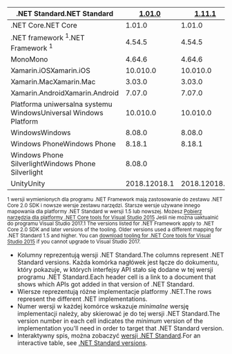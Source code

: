 | <span data-ttu-id="81c30-101">.NET Standard</span><span class="sxs-lookup"><span data-stu-id="81c30-101">.NET Standard</span></span>              | <span data-ttu-id="81c30-102">[1.0]</span><span class="sxs-lookup"><span data-stu-id="81c30-102">[1.0]</span></span>  | <span data-ttu-id="81c30-103">[1.1]</span><span class="sxs-lookup"><span data-stu-id="81c30-103">[1.1]</span></span>  | <span data-ttu-id="81c30-104">[1.2]</span><span class="sxs-lookup"><span data-stu-id="81c30-104">[1.2]</span></span> | <span data-ttu-id="81c30-105">[1.3]</span><span class="sxs-lookup"><span data-stu-id="81c30-105">[1.3]</span></span> | <span data-ttu-id="81c30-106">[1.4]</span><span class="sxs-lookup"><span data-stu-id="81c30-106">[1.4]</span></span> | <span data-ttu-id="81c30-107">[w wersji 1.5]</span><span class="sxs-lookup"><span data-stu-id="81c30-107">[1.5]</span></span>      | <span data-ttu-id="81c30-108">[w wersji 1.6]</span><span class="sxs-lookup"><span data-stu-id="81c30-108">[1.6]</span></span>      | <span data-ttu-id="81c30-109">[2.0]</span><span class="sxs-lookup"><span data-stu-id="81c30-109">[2.0]</span></span>      |
|----------------------------|--------|--------|-------|-------|-------|------------|------------|------------|
| <span data-ttu-id="81c30-110">.NET Core</span><span class="sxs-lookup"><span data-stu-id="81c30-110">.NET Core</span></span>                  | <span data-ttu-id="81c30-111">1.0</span><span class="sxs-lookup"><span data-stu-id="81c30-111">1.0</span></span>    | <span data-ttu-id="81c30-112">1.0</span><span class="sxs-lookup"><span data-stu-id="81c30-112">1.0</span></span>    | <span data-ttu-id="81c30-113">1.0</span><span class="sxs-lookup"><span data-stu-id="81c30-113">1.0</span></span>   | <span data-ttu-id="81c30-114">1.0</span><span class="sxs-lookup"><span data-stu-id="81c30-114">1.0</span></span>   | <span data-ttu-id="81c30-115">1.0</span><span class="sxs-lookup"><span data-stu-id="81c30-115">1.0</span></span>   | <span data-ttu-id="81c30-116">1.0</span><span class="sxs-lookup"><span data-stu-id="81c30-116">1.0</span></span>        | <span data-ttu-id="81c30-117">1.0</span><span class="sxs-lookup"><span data-stu-id="81c30-117">1.0</span></span>        | <span data-ttu-id="81c30-118">2.0</span><span class="sxs-lookup"><span data-stu-id="81c30-118">2.0</span></span>        |
| <span data-ttu-id="81c30-119">.NET framework <sup>1</sup></span><span class="sxs-lookup"><span data-stu-id="81c30-119">.NET Framework <sup>1</sup></span></span>| <span data-ttu-id="81c30-120">4.5</span><span class="sxs-lookup"><span data-stu-id="81c30-120">4.5</span></span>    | <span data-ttu-id="81c30-121">4.5</span><span class="sxs-lookup"><span data-stu-id="81c30-121">4.5</span></span>    | <span data-ttu-id="81c30-122">4.5.1</span><span class="sxs-lookup"><span data-stu-id="81c30-122">4.5.1</span></span> | <span data-ttu-id="81c30-123">4.6</span><span class="sxs-lookup"><span data-stu-id="81c30-123">4.6</span></span>   | <span data-ttu-id="81c30-124">4.6.1</span><span class="sxs-lookup"><span data-stu-id="81c30-124">4.6.1</span></span> | <span data-ttu-id="81c30-125">4.6.1</span><span class="sxs-lookup"><span data-stu-id="81c30-125">4.6.1</span></span>      | <span data-ttu-id="81c30-126">4.6.1</span><span class="sxs-lookup"><span data-stu-id="81c30-126">4.6.1</span></span>      | <span data-ttu-id="81c30-127">4.6.1</span><span class="sxs-lookup"><span data-stu-id="81c30-127">4.6.1</span></span>      |
| <span data-ttu-id="81c30-128">Mono</span><span class="sxs-lookup"><span data-stu-id="81c30-128">Mono</span></span>                       | <span data-ttu-id="81c30-129">4.6</span><span class="sxs-lookup"><span data-stu-id="81c30-129">4.6</span></span>    | <span data-ttu-id="81c30-130">4.6</span><span class="sxs-lookup"><span data-stu-id="81c30-130">4.6</span></span>    | <span data-ttu-id="81c30-131">4.6</span><span class="sxs-lookup"><span data-stu-id="81c30-131">4.6</span></span>   | <span data-ttu-id="81c30-132">4.6</span><span class="sxs-lookup"><span data-stu-id="81c30-132">4.6</span></span>   | <span data-ttu-id="81c30-133">4.6</span><span class="sxs-lookup"><span data-stu-id="81c30-133">4.6</span></span>   | <span data-ttu-id="81c30-134">4.6</span><span class="sxs-lookup"><span data-stu-id="81c30-134">4.6</span></span>        | <span data-ttu-id="81c30-135">4.6</span><span class="sxs-lookup"><span data-stu-id="81c30-135">4.6</span></span>        | <span data-ttu-id="81c30-136">5.4</span><span class="sxs-lookup"><span data-stu-id="81c30-136">5.4</span></span>        |
| <span data-ttu-id="81c30-137">Xamarin.iOS</span><span class="sxs-lookup"><span data-stu-id="81c30-137">Xamarin.iOS</span></span>                | <span data-ttu-id="81c30-138">10.0</span><span class="sxs-lookup"><span data-stu-id="81c30-138">10.0</span></span>   | <span data-ttu-id="81c30-139">10.0</span><span class="sxs-lookup"><span data-stu-id="81c30-139">10.0</span></span>   | <span data-ttu-id="81c30-140">10.0</span><span class="sxs-lookup"><span data-stu-id="81c30-140">10.0</span></span>  | <span data-ttu-id="81c30-141">10.0</span><span class="sxs-lookup"><span data-stu-id="81c30-141">10.0</span></span>  | <span data-ttu-id="81c30-142">10.0</span><span class="sxs-lookup"><span data-stu-id="81c30-142">10.0</span></span>  | <span data-ttu-id="81c30-143">10.0</span><span class="sxs-lookup"><span data-stu-id="81c30-143">10.0</span></span>       | <span data-ttu-id="81c30-144">10.0</span><span class="sxs-lookup"><span data-stu-id="81c30-144">10.0</span></span>       | <span data-ttu-id="81c30-145">10.14</span><span class="sxs-lookup"><span data-stu-id="81c30-145">10.14</span></span>      |
| <span data-ttu-id="81c30-146">Xamarin.Mac</span><span class="sxs-lookup"><span data-stu-id="81c30-146">Xamarin.Mac</span></span>                | <span data-ttu-id="81c30-147">3.0</span><span class="sxs-lookup"><span data-stu-id="81c30-147">3.0</span></span>    | <span data-ttu-id="81c30-148">3.0</span><span class="sxs-lookup"><span data-stu-id="81c30-148">3.0</span></span>    | <span data-ttu-id="81c30-149">3.0</span><span class="sxs-lookup"><span data-stu-id="81c30-149">3.0</span></span>   | <span data-ttu-id="81c30-150">3.0</span><span class="sxs-lookup"><span data-stu-id="81c30-150">3.0</span></span>   | <span data-ttu-id="81c30-151">3.0</span><span class="sxs-lookup"><span data-stu-id="81c30-151">3.0</span></span>   | <span data-ttu-id="81c30-152">3.0</span><span class="sxs-lookup"><span data-stu-id="81c30-152">3.0</span></span>        | <span data-ttu-id="81c30-153">3.0</span><span class="sxs-lookup"><span data-stu-id="81c30-153">3.0</span></span>        | <span data-ttu-id="81c30-154">3.8</span><span class="sxs-lookup"><span data-stu-id="81c30-154">3.8</span></span>        |
| <span data-ttu-id="81c30-155">Xamarin.Android</span><span class="sxs-lookup"><span data-stu-id="81c30-155">Xamarin.Android</span></span>            | <span data-ttu-id="81c30-156">7.0</span><span class="sxs-lookup"><span data-stu-id="81c30-156">7.0</span></span>    | <span data-ttu-id="81c30-157">7.0</span><span class="sxs-lookup"><span data-stu-id="81c30-157">7.0</span></span>    | <span data-ttu-id="81c30-158">7.0</span><span class="sxs-lookup"><span data-stu-id="81c30-158">7.0</span></span>   | <span data-ttu-id="81c30-159">7.0</span><span class="sxs-lookup"><span data-stu-id="81c30-159">7.0</span></span>   | <span data-ttu-id="81c30-160">7.0</span><span class="sxs-lookup"><span data-stu-id="81c30-160">7.0</span></span>   | <span data-ttu-id="81c30-161">7.0</span><span class="sxs-lookup"><span data-stu-id="81c30-161">7.0</span></span>        | <span data-ttu-id="81c30-162">7.0</span><span class="sxs-lookup"><span data-stu-id="81c30-162">7.0</span></span>        | <span data-ttu-id="81c30-163">8.0</span><span class="sxs-lookup"><span data-stu-id="81c30-163">8.0</span></span>        |
| <span data-ttu-id="81c30-164">Platforma uniwersalna systemu Windows</span><span class="sxs-lookup"><span data-stu-id="81c30-164">Universal Windows Platform</span></span> | <span data-ttu-id="81c30-165">10.0</span><span class="sxs-lookup"><span data-stu-id="81c30-165">10.0</span></span>   | <span data-ttu-id="81c30-166">10.0</span><span class="sxs-lookup"><span data-stu-id="81c30-166">10.0</span></span>   | <span data-ttu-id="81c30-167">10.0</span><span class="sxs-lookup"><span data-stu-id="81c30-167">10.0</span></span>  | <span data-ttu-id="81c30-168">10.0</span><span class="sxs-lookup"><span data-stu-id="81c30-168">10.0</span></span>  | <span data-ttu-id="81c30-169">10.0</span><span class="sxs-lookup"><span data-stu-id="81c30-169">10.0</span></span>  | <span data-ttu-id="81c30-170">10.0.16299</span><span class="sxs-lookup"><span data-stu-id="81c30-170">10.0.16299</span></span> | <span data-ttu-id="81c30-171">10.0.16299</span><span class="sxs-lookup"><span data-stu-id="81c30-171">10.0.16299</span></span> | <span data-ttu-id="81c30-172">10.0.16299</span><span class="sxs-lookup"><span data-stu-id="81c30-172">10.0.16299</span></span> |
| <span data-ttu-id="81c30-173">Windows</span><span class="sxs-lookup"><span data-stu-id="81c30-173">Windows</span></span>                    | <span data-ttu-id="81c30-174">8.0</span><span class="sxs-lookup"><span data-stu-id="81c30-174">8.0</span></span>    | <span data-ttu-id="81c30-175">8.0</span><span class="sxs-lookup"><span data-stu-id="81c30-175">8.0</span></span>    | <span data-ttu-id="81c30-176">8.1</span><span class="sxs-lookup"><span data-stu-id="81c30-176">8.1</span></span>   |       |       |            |            |            |
| <span data-ttu-id="81c30-177">Windows Phone</span><span class="sxs-lookup"><span data-stu-id="81c30-177">Windows Phone</span></span>              | <span data-ttu-id="81c30-178">8.1</span><span class="sxs-lookup"><span data-stu-id="81c30-178">8.1</span></span>    | <span data-ttu-id="81c30-179">8.1</span><span class="sxs-lookup"><span data-stu-id="81c30-179">8.1</span></span>    | <span data-ttu-id="81c30-180">8.1</span><span class="sxs-lookup"><span data-stu-id="81c30-180">8.1</span></span>   |       |       |            |            |            |
| <span data-ttu-id="81c30-181">Windows Phone Silverlight</span><span class="sxs-lookup"><span data-stu-id="81c30-181">Windows Phone Silverlight</span></span>  | <span data-ttu-id="81c30-182">8.0</span><span class="sxs-lookup"><span data-stu-id="81c30-182">8.0</span></span>    |        |       |       |       |            |            |            |
| <span data-ttu-id="81c30-183">Unity</span><span class="sxs-lookup"><span data-stu-id="81c30-183">Unity</span></span>                      | <span data-ttu-id="81c30-184">2018.1</span><span class="sxs-lookup"><span data-stu-id="81c30-184">2018.1</span></span> | <span data-ttu-id="81c30-185">2018.1</span><span class="sxs-lookup"><span data-stu-id="81c30-185">2018.1</span></span> | <span data-ttu-id="81c30-186">2018.1</span><span class="sxs-lookup"><span data-stu-id="81c30-186">2018.1</span></span>| <span data-ttu-id="81c30-187">2018.1</span><span class="sxs-lookup"><span data-stu-id="81c30-187">2018.1</span></span>| <span data-ttu-id="81c30-188">2018.1</span><span class="sxs-lookup"><span data-stu-id="81c30-188">2018.1</span></span>| <span data-ttu-id="81c30-189">2018.1</span><span class="sxs-lookup"><span data-stu-id="81c30-189">2018.1</span></span>     |  <span data-ttu-id="81c30-190">2018.1</span><span class="sxs-lookup"><span data-stu-id="81c30-190">2018.1</span></span>    | <span data-ttu-id="81c30-191">2018.1</span><span class="sxs-lookup"><span data-stu-id="81c30-191">2018.1</span></span>     |

<span data-ttu-id="81c30-192"><sup>1 wersji wymienionych dla programu .NET Framework mają zastosowanie do zestawu .NET Core 2.0 SDK i nowsze wersje zestawu narzędzi. Starsze wersje używane innego mapowania dla platformy .NET Standard w wersji 1.5 lub nowszej. Możesz [Pobierz narzędzia dla platformy .NET Core tools for Visual Studio 2015](https://github.com/dotnet/core/blob/master/release-notes/download-archive.md) Jeśli nie można uaktualnić do programu Visual Studio 2017.</sup></span><span class="sxs-lookup"><span data-stu-id="81c30-192"><sup>1 The versions listed for .NET Framework apply to .NET Core 2.0 SDK and later versions of the tooling. Older versions used a different mapping for .NET Standard 1.5 and higher. You can [download tooling for .NET Core tools for Visual Studio 2015](https://github.com/dotnet/core/blob/master/release-notes/download-archive.md) if you cannot upgrade to Visual Studio 2017.</sup></span></span>

- <span data-ttu-id="81c30-193">Kolumny reprezentują wersji .NET Standard.</span><span class="sxs-lookup"><span data-stu-id="81c30-193">The columns represent .NET Standard versions.</span></span> <span data-ttu-id="81c30-194">Każda komórka nagłówek jest łącze do dokumentu, który pokazuje, w których interfejsy API stało się dodane w tej wersji programu .NET Standard.</span><span class="sxs-lookup"><span data-stu-id="81c30-194">Each header cell is a link to a document that shows which APIs got added in that version of .NET Standard.</span></span>
- <span data-ttu-id="81c30-195">Wiersze reprezentują różne implementacje platformy .NET.</span><span class="sxs-lookup"><span data-stu-id="81c30-195">The rows represent the different .NET implementations.</span></span>
- <span data-ttu-id="81c30-196">Numer wersji w każdej komórce wskazuje *minimalne* wersję implementacji należy, aby skierować je do tej wersji .NET Standard.</span><span class="sxs-lookup"><span data-stu-id="81c30-196">The version number in each cell indicates the *minimum* version of the implementation you'll need in order to target that .NET Standard version.</span></span>
- <span data-ttu-id="81c30-197">Interaktywny spis, można zobaczyć [wersji .NET Standard](https://immo.landwerth.net/netstandard-versions/#).</span><span class="sxs-lookup"><span data-stu-id="81c30-197">For an interactive table, see [.NET Standard versions](https://immo.landwerth.net/netstandard-versions/#).</span></span>

[1.0]: https://github.com/dotnet/standard/blob/master/docs/versions/netstandard1.0.md
[1.1]: https://github.com/dotnet/standard/blob/master/docs/versions/netstandard1.1.md
[1.2]: https://github.com/dotnet/standard/blob/master/docs/versions/netstandard1.2.md
[1.3]: https://github.com/dotnet/standard/blob/master/docs/versions/netstandard1.3.md
[1.4]: https://github.com/dotnet/standard/blob/master/docs/versions/netstandard1.4.md
[w wersji 1.5]: https://github.com/dotnet/standard/blob/master/docs/versions/netstandard1.5.md
[1.5]: https://github.com/dotnet/standard/blob/master/docs/versions/netstandard1.5.md
[w wersji 1.6]: https://github.com/dotnet/standard/blob/master/docs/versions/netstandard1.6.md
[1.6]: https://github.com/dotnet/standard/blob/master/docs/versions/netstandard1.6.md
[2.0]: https://github.com/dotnet/standard/blob/master/docs/versions/netstandard2.0.md
